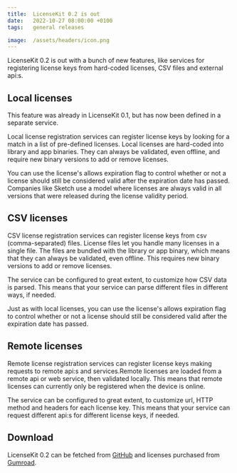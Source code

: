 ```yaml
---
title:  LicenseKit 0.2 is out
date:   2022-10-27 08:00:00 +0100
tags:   general releases

image:  /assets/headers/icon.png
---
```


LicenseKit 0.2 is out with a bunch of new features, like services for registering license keys from hard-coded licenses, CSV files and external api:s.


## Local licenses

This feature was already in LicenseKit 0.1, but has now been defined in a separate service.

Local license registration services can register license keys by looking for a match in a list of pre-defined licenses. Local licenses are hard-coded into library and app binaries. They can always be validated, even offline, and require new binary versions to add or remove licenses.

You can use the license's allows expiration flag to control whether or not a license should still be considered valid after the expiration date has passed. Companies like Sketch use a model where licenses are always valid in all versions that were released during the license validity period.


## CSV licenses

CSV license registration services can register license keys from csv (comma-separated) files. License files let you handle many licenses in a single file. The files are bundled with the library or app binary, which
means that they can always be validated, even offline. This requires new binary versions to add or remove licenses.

The service can be configured to great extent, to customize how CSV data is parsed. This means that your service can parse different files in different ways, if needed.

Just as with local licenses, you can use the license's allows expiration flag to control whether or not a license should still be considered valid after the expiration date has passed.


## Remote licenses

Remote license registration services can register license keys making requests to remote api:s and services.Remote licenses are loaded from a remote api or web service, then validated locally. This means that remote licenses can currently only be registered when the device is online.

The service can be configured to great extent, to customize url, HTTP method and headers for each license key. This means that your service can request different api:s for different license keys, if needed.


## Download

LicenseKit 0.2 can be fetched from [GitHub]({{site.github_url}}) and licenses purchased from [Gumroad]({{site.gumroad_url}}).